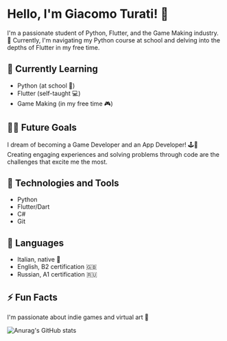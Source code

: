 # Hello, I'm Giacomo Turati! 👋

I'm a passionate student of Python, Flutter, and the Game Making industry. 🚀 Currently, I'm navigating my Python course at school and delving into the depths of Flutter in my free time.

## 🌱 Currently Learning
- Python (at school 🏫) 
- Flutter (self-taught 💻) 
- Game Making (in my free time 🎮) 

## 👨‍💻 Future Goals
I dream of becoming a Game Developer and an App Developer! 🕹️📱 Creating engaging experiences and solving problems through code are the challenges that excite me the most.

## 🔧 Technologies and Tools
- Python 
- Flutter/Dart 
- C#
- Git 

## 🚩 Languages
- Italian, native 🍕
- English, B2 certification 🇬🇧
- Russian, A1 certification 🇷🇺

## ⚡ Fun Facts
I'm passionate about indie games and virtual art 🎨

![Anurag's GitHub stats](https://github-readme-stats.vercel.app/api?username=GiacomoTurati&show_icons=true&theme=shades-of-purple)
